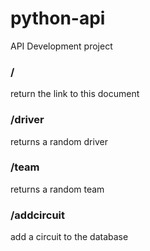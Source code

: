 # python-api
API Development project  
### /
return the link to this document
### /driver
returns a random driver
### /team
returns a random team
### /addcircuit
add a circuit to the database